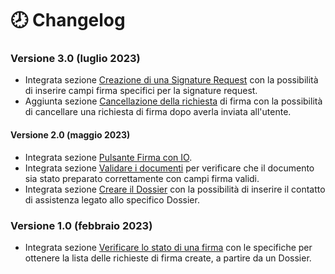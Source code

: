# 🕗 Changelog

### Versione 3.0 (luglio 2023)

* Integrata sezione [Creazione di una Signature Request](richiedere-una-firma/creazione-di-una-signature-request.md) con la possibilità di inserire campi firma specifici per la signature request.
* Aggiunta sezione [Cancellazione della richiesta](richiedere-una-firma/cancellazione-della-richiesta-di-firma.md) di firma con la possibilità di cancellare una richiesta di firma dopo averla inviata all'utente.

#### Versione 2.0 (maggio 2023)

* Integrata sezione [Pulsante Firma con IO](broken-reference).
* Integrata sezione [Validare i documenti](il-processo/preparare-i-documenti/validare-i-documenti.md) per verificare che il documento sia stato preparato correttamente con campi firma validi.&#x20;
* Integrata sezione [Creare il Dossier](creare-il-dossier.md) con la possibilità di inserire il contatto di assistenza legato allo specifico Dossier.&#x20;

### Versione 1.0 (febbraio 2023)

* Integrata sezione [Verificare lo stato di una firma](verificare-lo-stato-di-una-firma.md) con le specifiche per ottenere la lista delle richieste di firma create, a partire da un Dossier.


